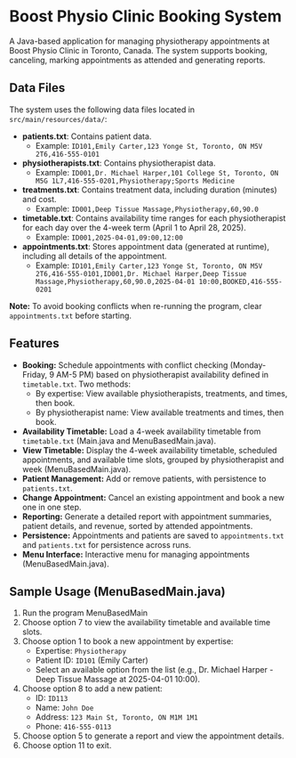 # Boost Physio Clinic Booking System

A Java-based application for managing physiotherapy appointments at Boost Physio Clinic in Toronto, Canada. The system supports booking, canceling, marking appointments as attended and generating reports.

## Data Files

The system uses the following data files located in `src/main/resources/data/`:

- **patients.txt**: Contains patient data.
    - Example: `ID101,Emily Carter,123 Yonge St, Toronto, ON M5V 2T6,416-555-0101`
- **physiotherapists.txt**: Contains physiotherapist data.
    - Example: `ID001,Dr. Michael Harper,101 College St, Toronto, ON M5G 1L7,416-555-0201,Physiotherapy;Sports Medicine`
- **treatments.txt**: Contains treatment data, including duration (minutes) and cost.
    - Example: `ID001,Deep Tissue Massage,Physiotherapy,60,90.0`
- **timetable.txt**: Contains availability time ranges for each physiotherapist for each day over the 4-week term (April 1 to April 28, 2025).
    - Example: `ID001,2025-04-01,09:00,12:00`
- **appointments.txt**: Stores appointment data (generated at runtime), including all details of the appointment.
    - Example: `ID101,Emily Carter,123 Yonge St, Toronto, ON M5V 2T6,416-555-0101,ID001,Dr. Michael Harper,Deep Tissue Massage,Physiotherapy,60,90.0,2025-04-01 10:00,BOOKED,416-555-0201`

**Note:** To avoid booking conflicts when re-running the program, clear `appointments.txt` before starting.

## Features

- **Booking:** Schedule appointments with conflict checking (Monday-Friday, 9 AM-5 PM) based on physiotherapist availability defined in `timetable.txt`. Two methods:
    - By expertise: View available physiotherapists, treatments, and times, then book.
    - By physiotherapist name: View available treatments and times, then book.
- **Availability Timetable:** Load a 4-week availability timetable from `timetable.txt` (Main.java and MenuBasedMain.java).
- **View Timetable:** Display the 4-week availability timetable, scheduled appointments, and available time slots, grouped by physiotherapist and week (MenuBasedMain.java).
- **Patient Management:** Add or remove patients, with persistence to `patients.txt`.
- **Change Appointment:** Cancel an existing appointment and book a new one in one step.
- **Reporting:** Generate a detailed report with appointment summaries, patient details, and revenue, sorted by attended appointments.
- **Persistence:** Appointments and patients are saved to `appointments.txt` and `patients.txt` for persistence across runs.
- **Menu Interface:** Interactive menu for managing appointments (MenuBasedMain.java).

## Sample Usage (MenuBasedMain.java)

1. Run the program MenuBasedMain
2. Choose option 7 to view the availability timetable and available time slots.
3. Choose option 1 to book a new appointment by expertise:
    - Expertise: `Physiotherapy`
    - Patient ID: `ID101` (Emily Carter)
    - Select an available option from the list (e.g., Dr. Michael Harper - Deep Tissue Massage at 2025-04-01 10:00).
4. Choose option 8 to add a new patient:
    - ID: `ID113`
    - Name: `John Doe`
    - Address: `123 Main St, Toronto, ON M1M 1M1`
    - Phone: `416-555-0113`
5. Choose option 5 to generate a report and view the appointment details.
6. Choose option 11 to exit.
